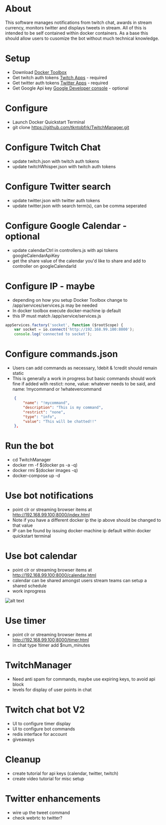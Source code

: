 # About
This software manages notifications from twitch chat, awards in stream currency, monitors twitter and displays tweets in stream.  All of this is intended to be self contained within docker containers. As a base this should allow users to cusomize the bot without much technical knowledge.

# Setup
- Download [Docker Toolbox](https://www.docker.com/products/docker-toolbox)
- Get twitch auth tokens [Twitch Apps](https://twitchapps.com/tmi/) - required
- Get twitter auth tokens [Twitter Apps](https://apps.twitter.com/) - required
- Get Google Api key [Google Developer console](https://console.developers.google.com/) - optional

# Configure
- Launch Docker Quickstart Terminal
- git clone https://github.com/tkntobfrk/TwitchManager.git

# Configure Twitch Chat
- update twitch.json with twitch auth tokens
- update twitchWhisper.json with twitch auth tokens

# Configure Twitter search
- update twitter.json with twitter auth tokens
- update twitter.json with search term(s), can be comma seperated

# Configure Google Calendar - optional
- update calendarCtrl in controllers.js with api tokens googleCalendarApiKey
- get the share value of the calendar you'd like to share and add to controller on googleCalendarId

# Configure IP - maybe
- depending on how you setup Docker Toolbox change to /app/services/services.js may be needed
- In docker toolbox execute docker-machine ip default
- this IP must match /app/service/services.js
```javascript
appServices.factory('socket', function ($rootScope) {
    var socket = io.connect('http://192.168.99.100:8000');
    console.log('connected to socket');
```

# Configure commands.json
- Users can add commands as necessary, !debit & !credit should remain static
- This is generally a work in progress but basic commands should work fine if added with restict: none, value: whatever needs to be said, and name: !mycommand or !whatevercommand
```json    
	{
        "name": "!mycommand",
        "description": "This is my command",
        "restrict": "none",
        "type": "info",
        "value": "This will be chatted!!"
    },
```

# Run the bot
- cd TwitchManager
- docker rm -f $(docker ps -a -q)
- docker rmi $(docker images -q)
- docker-compose up -d

# Use bot notifications
- point clr or streaming browser items at http://192.168.99.100:8000/index.html
- Note if you have a different docker ip the ip above should be changed to that value
- IP can be found by issuing docker-machine ip default within docker quickstart terminal

# Use bot calendar
- point clr or streaming browser items at http://192.168.99.100:8000/calendar.html
- calendar can be shared amongst users stream teams can setup a shared schedule
- work inprogress

![alt text](https://cloud.githubusercontent.com/assets/4344301/13550807/76332fa8-e2eb-11e5-8135-33e55a481e9d.PNG)

# Use timer
- point clr or streaming browser items at http://192.168.99.100:8000/timer.html
- in chat type !timer add $num_minutes

# TwitchManager
- Need anti spam for commands, maybe use expiring keys, to avoid api block
- levels for display of user points in chat

# Twitch chat bot V2
- UI to configure timer display
- UI to configure bot commands
- redis interface for account
- giveaways

# Cleanup
- create tutorial for api keys (calendar, twitter, twitch)
- create video tutorial for misc setup

# Twitter enhancements
- wire up the tweet command
- check webrtc to twitter?

